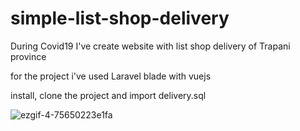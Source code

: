 
# simple-list-shop-delivery

During Covid19 I've create website with list shop delivery of Trapani province

for the project i've used Laravel blade with vuejs

install, clone the project and import delivery.sql

![ezgif-4-75650223e1fa](https://user-images.githubusercontent.com/11942345/131253431-25eb3779-f74d-427f-b408-7d20dc36cfd2.gif)
